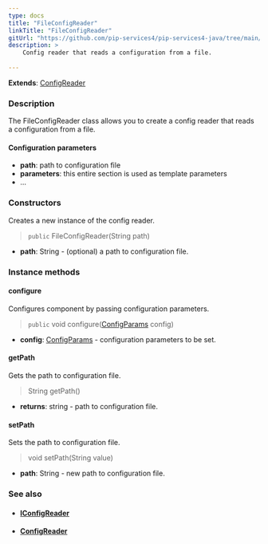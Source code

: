 ```yaml
---
type: docs
title: "FileConfigReader"
linkTitle: "FileConfigReader"
gitUrl: "https://github.com/pip-services4/pip-services4-java/tree/main/pip-services4-config-java"
description: >
    Config reader that reads a configuration from a file.
    
---
```


**Extends**: [ConfigReader](../config_reader)

### Description

The FileConfigReader class allows you to create a config reader that reads a configuration from a file.

#### Configuration parameters

- **path**: path to configuration file
- **parameters**: this entire section is used as template parameters
- ...

### Constructors
Creates a new instance of the config reader.

> `public` FileConfigReader(String path)

- **path**: String - (optional) a path to configuration file.


### Instance methods

#### configure
Configures component by passing configuration parameters.

> `public` void configure([ConfigParams](../../../components/config/config_params) config)

- **config**: [ConfigParams](../../../components/config/config_params) - configuration parameters to be set.


#### getPath
Gets the path to configuration file.

> String getPath()

- **returns**: string - path to configuration file.


#### setPath
Sets the path to configuration file.

> void setPath(String value)

- **path**: String - new path to configuration file.


### See also
- #### [IConfigReader](../iconfig_reader)
- #### [ConfigReader](../config_reader)
